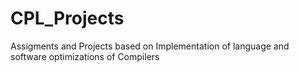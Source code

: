 # CPL_Projects
Assigments and Projects based on Implementation of language and software optimizations of Compilers
